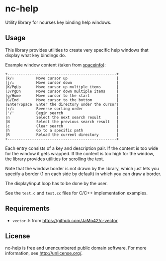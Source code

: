 # nc-help

Utility library for ncurses key binding help windows.

## Usage

This library provides utilities to create very specific help windows that display what key bindings do.

Example window content (taken from [spaceinfo](https://github.com/JaMo42/spaceinfo)):

```
+-------------------------------------------------+
|k/↑          Move cursor up                      |
|j/↓          Move cursor down                    |
|K/PgUp       Move cursor up multiple items       |
|J/PgDn       Move cursor down multiple items     |
|g/Home       Move cursor to the start            |
|G/End        Move cursor to the bottom           |
|Enter/Space  Enter the directory under the cursor|
|r/i          Reverse sorting order               |
|'/'          Begin search                        |
|n            Select the next search result       |
|N            Select the previous search result   |
|c            Clear search                        |
|h            Go to a specific path               |
|R            Reload the current directory        |
+-------------------------------------------------+
```

Each entry consists of a key and description pair.
If the content is too wide for the window it gets wrapped.
If the content is too high for the window, the library provides utilities for scrolling the text.

Note that the window border is not drawn by the library, which just lets you specify a border (1 on each side by default) in which you can draw a border.

The display/input loop has to be done by the user.

See the `test.c` and `test.cc` files for C/C++ implementation examples.

## Requirements

- `vector.h` from https://github.com/JaMo42/c-vector

## License

nc-help is free and unencumbered public domain software. For more information, see http://unlicense.org/.


